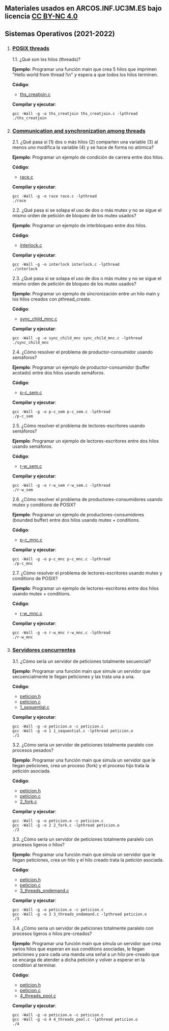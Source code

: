 ## Materiales usados en ARCOS.INF.UC3M.ES bajo licencia [CC BY-NC 4.0](http://creativecommons.org/licenses/by-nc/4.0/) 

## Sistemas Operativos (2021-2022)

1. ### <ins>POSIX threads</ins>

   1.1. ¿Qué son los hilos (threads)?

      **Ejemplo**: Programar una función main que crea 5 hilos que imprimen "Hello world from thread <identificador del hilo>!\n" y espera a que todos los hilos terminen.
 
      **Código**:
      * <a href="https://github.com/acaldero/labs/blob/main/GII_Sistemas_Operativos/w6_hilos/ths_creatjoin.c">ths_creatjoin.c</a>

      **Compilar y ejecutar**:
      ```
      gcc -Wall -g -o ths_creatjoin ths_creatjoin.c -lpthread
      ./ths_creatjoin
      ```

2. ### <ins>Communication and synchronization among threads</ins>

   2.1. ¿Qué pasa si (1) dos o más hilos (2) comparten una variable (3) al menos uno modifica la variable (4) y se hace de forma no atómica?

      **Ejemplo**: Programar un ejemplo de condición de carrera entre dos hilos.
 
      **Código**:
      * <a href="https://github.com/acaldero/labs/blob/main/GII_Sistemas_Operativos/w10_cys/race.c">race.c</a>

      **Compilar y ejecutar**:
      ```
      gcc -Wall -g -o race race.c -lpthread
      ./race
      ```

   2.2. ¿Qué pasa si se solapa el uso de dos o más mutex y no se sigue el mismo orden de petición de bloqueo de los mutex usados?

      **Ejemplo**: Programar un ejemplo de interbloqueo entre dos hilos.
 
      **Código**:
      * <a href="https://github.com/acaldero/labs/blob/main/GII_Sistemas_Operativos/w10_cys/interlock.c">interlock.c</a>

      **Compilar y ejecutar**:
      ```
      gcc -Wall -g -o interlock interlock.c -lpthread
      ./interlock
      ```

   2.3. ¿Qué pasa si se solapa el uso de dos o más mutex y no se sigue el mismo orden de petición de bloqueo de los mutex usados?

      **Ejemplo**: Programar un ejemplo de sincronización entre un hilo main y los hilos creados con pthread_create.
 
      **Código**:
      * <a href="https://github.com/acaldero/labs/blob/main/GII_Operating_System/w10_cns/sync_child_mnc.c">sync_child_mnc.c</a>

      **Compilar y ejecutar**:
      ```
      gcc -Wall -g -o sync_child_mnc sync_child_mnc.c -lpthread
      ./sync_child_mnc
      ```

   2.4. ¿Cómo resolver el problema de productor-consumidor usando semáforos?

      **Ejemplo**: Programar un ejemplo de productor-consumidor (buffer acotado) entre dos hilos usando semáforos.
 
      **Código**:
      * <a href="https://github.com/acaldero/labs/blob/main/GII_Operating_System/w10_cns/p-c_sem.c">p-c_sem.c</a>

      **Compilar y ejecutar**:
      ```
      gcc -Wall -g -o p-c_sem p-c_sem.c -lpthread
      ./p-c_sem
      ```

   2.5. ¿Cómo resolver el problema de lectores-escritores usando semáforos?

      **Ejemplo**: Programar un ejemplo de lectores-escritores entre dos hilos usando semáforos.
 
      **Código**:
      * <a href="https://github.com/acaldero/labs/blob/main/GII_Operating_System/w10_cns/r-w_sem.c">r-w_sem.c</a>

      **Compilar y ejecutar**:
      ```
      gcc -Wall -g -o r-w_sem r-w_sem.c -lpthread
      ./r-w_sem
      ```

   2.6. ¿Cómo resolver el problema de productores-consumidores usando mutex y conditions de POSIX?

      **Ejemplo**: Programar un ejemplo de productores-consumidores (bounded buffer) entre dos hilos usando mutex + conditions.
 
      **Código**:
      * <a href="https://github.com/acaldero/labs/blob/main/GII_Operating_System/w10_cns/p-c_mnc.c">p-c_mnc.c</a>

      **Compilar y ejecutar**:
      ```
      gcc -Wall -g -o p-c_mnc p-c_mnc.c -lpthread
      ./p-c_mnc
      ```

   2.7. ¿Cómo resolver el problema de lectores-escritores usando mutex y conditions de POSIX?
   
      **Ejemplo**: Programar un ejemplo de lectores-escritores entre dos hilos usando mutex + conditions.
 
      **Código**:
      * <a href="https://github.com/acaldero/labs/blob/main/GII_Operating_System/w10_cns/r-w_mnc.c">r-w_mnc.c</a>

      **Compilar y ejecutar**:
      ```
      gcc -Wall -g -o r-w_mnc r-w_mnc.c -lpthread
      ./r-w_mnc
      ```


3. ### <ins>Servidores concurrentes</ins>

   3.1. ¿Cómo sería un servidor de peticiones totalmente secuencial?

      **Ejemplo**: Programar una función main que simule un servidor que secuencialmente le llegan peticiones y las trata una a una.

      **Código**:
      * <a href="https://github.com/acaldero/labs/blob/main/GII_Sistemas_Operativos/w11_servidores/peticion.h">peticion.h</a>
      * <a href="https://github.com/acaldero/labs/blob/main/GII_Sistemas_Operativos/w11_servidores/peticion.c">peticion.c</a>
      * <a href="https://github.com/acaldero/labs/blob/main/GII_Sistemas_Operativos/w11_servidores/1_sequential.c">1_sequential.c</a>

      **Compilar y ejecutar**:
      ```
      gcc -Wall -g -o peticion.o -c peticion.c
      gcc -Wall -g -o 1 1_sequential.c -lpthread peticion.o
      ./1
      ```

   3.2. ¿Cómo sería un servidor de peticiones totalmente paralelo con procesos pesados?

      **Ejemplo**: Programar una función main que simula un servidor que le llegan peticiones, crea un proceso (fork) y el proceso hijo trata la petición asociada.

      **Código**:
      * <a href="https://github.com/acaldero/labs/blob/main/GII_Sistemas_Operativos/w11_servidores/peticion.h">peticion.h</a>
      * <a href="https://github.com/acaldero/labs/blob/main/GII_Sistemas_Operativos/w11_servidores/peticion.c">peticion.c</a>
      * <a href="https://github.com/acaldero/labs/blob/main/GII_Sistemas_Operativos/w11_servidores/1_sequential.c">2_fork.c</a>

      **Compilar y ejecutar**:
      ```
      gcc -Wall -g -o peticion.o -c peticion.c
      gcc -Wall -g -o 2 2_fork.c -lpthread peticion.o
      ./2
      ```

   3.3. ¿Cómo sería un servidor de peticiones totalmente paralelo con procesos ligeros o hilos?

      **Ejemplo**: Programar una función main que simula un servidor que le llegan peticiones, crea un hilo y el hilo creado trata la petición asociada.

      **Código**:
      * <a href="https://github.com/acaldero/labs/blob/main/GII_Sistemas_Operativos/w11_servidores/peticion.h">peticion.h</a>
      * <a href="https://github.com/acaldero/labs/blob/main/GII_Sistemas_Operativos/w11_servidores/peticion.c">peticion.c</a>
      * <a href="https://github.com/acaldero/labs/blob/main/GII_Sistemas_Operativos/w11_servidores/1_sequential.c">3_threads_ondemand.c</a>

      **Compilar y ejecutar**:
      ```
      gcc -Wall -g -o peticion.o -c peticion.c
      gcc -Wall -g -o 3 3_threads_ondemand.c -lpthread peticion.o
      ./3
      ```

   3.4. ¿Cómo sería un servidor de peticiones totalmente paralelo con procesos ligeros o hilos pre-creados?

      **Ejemplo**: Programar una función main que simula un servidor que crea varios hilos que esperan en sus conditions asociadas, le llegan peticiones y para cada una manda una señal a un hilo pre-creado que se encarga de atender a dicha petición y volver a esperar en la condition al terminar.

      **Código**:
      * <a href="https://github.com/acaldero/labs/blob/main/GII_Sistemas_Operativos/w11_servidores/peticion.h">peticion.h</a>
      * <a href="https://github.com/acaldero/labs/blob/main/GII_Sistemas_Operativos/w11_servidores/peticion.c">peticion.c</a>
      * <a href="https://github.com/acaldero/labs/blob/main/GII_Sistemas_Operativos/w11_servidores/1_sequential.c">4_threads_pool.c</a>

      **Compilar y ejecutar**:
      ```
      gcc -Wall -g -o peticion.o -c peticion.c
      gcc -Wall -g -o 4 4_threads_pool.c -lpthread peticion.o
      ./4
      ```
